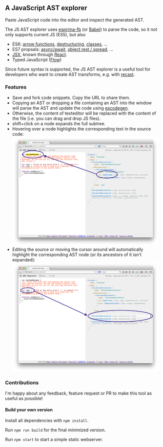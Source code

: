 ## A JavaScript AST explorer

Paste JavaScript code into the editor and inspect the generated AST.

The JS AST explorer uses [esprima-fb](https://github.com/facebook/esprima) (or
[Babel](https://babeljs.io/)) to parse the code, so it not only supports current
JS (ES5), but also

- ES6: [arrow functions](https://github.com/lukehoban/es6features#arrows), [destructuring](https://github.com/lukehoban/es6features#destructuring),
  [classes](https://github.com/lukehoban/es6features#classes), ...
- ES7 propsals: [async/await](https://github.com/lukehoban/ecmascript-asyncawait), [object rest / spread](https://github.com/sebmarkbage/ecmascript-rest-spread),  ...
- [JSX](https://facebook.github.io/jsx/), known through [React](https://facebook.github.io/react/).
- Typed JavaScript ([Flow](http://flowtype.org/))

Since future syntax is supported, the JS AST explorer is a useful tool for
developers who want to create AST transforms, e.g. with
[recast](https://github.com/benjamn/recast).

### Features

- Save and fork code snippets. Copy the URL to share them.
- Copying an AST or dropping a file containing an AST into the window will
parse the AST and update the code using [escodegen](https://github.com/estools/escodegen).
- Otherwise, the content of texteditor will be replaced with the content of the file (i.e.
you can drag and drop JS files).
- shift+click on a node expands the full subtree.
- Hovering over a node highlights the corresponding text in the source code:
![source highlight](assets/source.png)
- Editing the source or moving the cursor around will automatically highlight the
corresponding AST node (or its ancestors of it isn't expanded):
![source highlight](assets/ast.png)

### Contributions

I'm happy about any feedback, feature request or PR to make this tool as useful
as possible!

#### Build your own version

Install all dependencies with `npm install`.

Run `npm run build` for the final minimized version.

Run `npm start` to start a simple static webserver.
